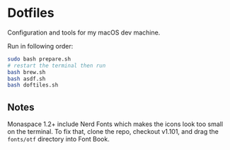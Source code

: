 # Dotfiles

Configuration and tools for my macOS dev machine.

Run in following order:

```sh
sudo bash prepare.sh
# restart the terminal then run
bash brew.sh
bash asdf.sh
bash doftiles.sh
```

## Notes
Monaspace 1.2+ include Nerd Fonts which makes the icons look too small on the terminal. To fix that, clone the repo, checkout v1.101, and drag the `fonts/otf` directory into Font Book.
